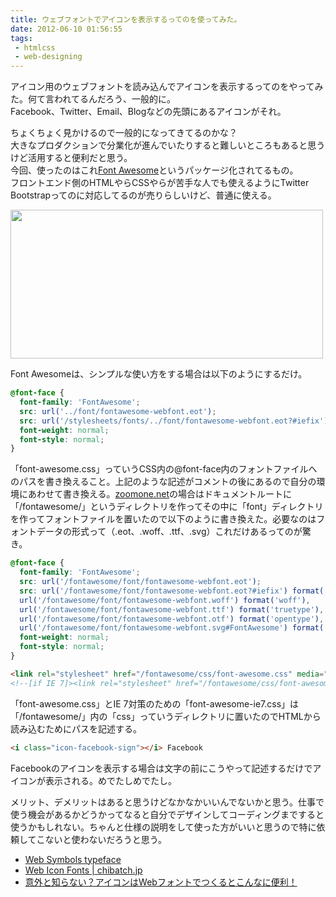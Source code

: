 ```yaml
---
title: ウェブフォントでアイコンを表示するってのを使ってみた。
date: 2012-06-10 01:56:55
tags: 
 - htmlcss
 - web-designing
---
```


アイコン用のウェブフォントを読み込んでアイコンを表示するってのをやってみた。何て言われてるんだろう、一般的に。<br>
Facebook、Twitter、Email、Blogなどの先頭にあるアイコンがそれ。

ちょくちょく見かけるので一般的になってきてるのかな？<br>
大きなプロダクションで分業化が進んでいたりすると難しいところもあると思うけど活用すると便利だと思う。<br>
今回、使ったのはこれ<a href="http://fortawesome.github.com/Font-Awesome/" title="Font Awesome" target="_blank">Font Awesome</a>というパッケージ化されてるもの。<br>
フロントエンド側のHTMLやらCSSやらが苦手な人でも使えるようにTwitter Bootstrapってのに対応してるのが売りらしいけど、普通に使える。

<!-- more -->

<a href="zoomone.net" title="zoomone.net"><img src="http://farm8.staticflickr.com/7221/7170852371_20f21dc9c9.jpg" width="500" height="238" alt=""></a>

Font Awesomeは、シンプルな使い方をする場合は以下のようにするだけ。

```css
@font-face {
  font-family: 'FontAwesome';
  src: url('../font/fontawesome-webfont.eot');
  src: url('/stylesheets/fonts/../font/fontawesome-webfont.eot?#iefix') format('eot'), url('/stylesheets/fonts/../font/fontawesome-webfont.woff') format('woff'), url('/stylesheets/fonts/../font/fontawesome-webfont.ttf') format('truetype'), url('/stylesheets/fonts/../font/fontawesome-webfont.otf') format('opentype'), url('/stylesheets/fonts/../font/fontawesome-webfont.svg#FontAwesome') format('svg');
  font-weight: normal;
  font-style: normal;
}
```

「font-awesome.css」っていうCSS内の@font-face内のフォントファイルへのパスを書き換えること。上記のような記述がコメントの後にあるので自分の環境にあわせて書き換える。<a href="http://zoomone.net" target="_blank">zoomone.net</a>の場合はドキュメントルートに「/fontawesome/」というディレクトリを作ってその中に「font」ディレクトリを作ってフォントファイルを置いたので以下のように書き換えた。必要なのはフォントデータの形式って（.eot、.woff、.ttf、.svg）これだけあるってのが驚き。<br>

```css
@font-face {
  font-family: 'FontAwesome';
  src: url('/fontawesome/font/fontawesome-webfont.eot');
  src: url('/fontawesome/font/fontawesome-webfont.eot?#iefix') format('eot'),
  url('/fontawesome/font/fontawesome-webfont.woff') format('woff'),
  url('/fontawesome/font/fontawesome-webfont.ttf') format('truetype'),
  url('/fontawesome/font/fontawesome-webfont.otf') format('opentype'),
  url('/fontawesome/font/fontawesome-webfont.svg#FontAwesome') format('svg');
  font-weight: normal;
  font-style: normal;
}
```

```html
<link rel="stylesheet" href="/fontawesome/css/font-awesome.css" media="screen" />
<!--[if IE 7]><link rel="stylesheet" href="/fontawesome/css/font-awesome-ie7.css"><![endif]-->
```

「font-awesome.css」とIE 7対策のための「font-awesome-ie7.css」は「/fontawesome/」内の「css」っていうディレクトリに置いたのでHTMLから読み込むためにパスを記述する。

```html
<i class="icon-facebook-sign"></i> Facebook
```

Facebookのアイコンを表示する場合は文字の前にこうやって記述するだけでアイコンが表示される。めでたしめでたし。

メリット、デメリットはあると思うけどなかなかいいんでないかと思う。仕事で使う機会があるかどうかってなると自分でデザインしてコーディングまですると使うかもしれない。ちゃんと仕様の説明をして使った方がいいと思うので特に依頼してこないと使わないだろうと思う。

<ul>
<li><a href="http://www.justbenicestudio.com/studio/websymbols/" title="Web Symbols typeface" target="_blank">Web Symbols typeface</a></li>
<li><a href="http://webiconfonts.appspot.com/" title="Web Icon Fonts | chibatch.jp" target="_blank">Web Icon Fonts | chibatch.jp</a></li>
<li><a href="http://design.kayac.com/topics/2012/02/webFontIcons.php" title="意外と知らない？アイコンはWebフォントでつくるとこんなに便利！" target="_blank">意外と知らない？アイコンはWebフォントでつくるとこんなに便利！</a></li>
</ul>
